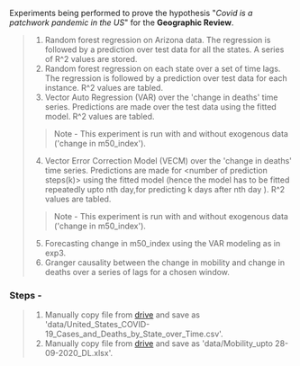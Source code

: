 Experiments being performed to prove the hypothesis "*Covid is a patchwork pandemic in the US*" for the **Geographic Review**.


>1) Random forest regression on Arizona data. The regression is followed by a prediction over test data for all the states. A series of R^2 values are stored.
>2) Random forest regression on each state over a set of time lags. The regression is followed by a prediction over test data for each instance. R^2 values are tabled.
>3) Vector Auto Regression (VAR) over the 'change in deaths' time series.  Predictions are made over the test data using the fitted model. R^2 values are tabled.
>>   Note - This experiment is run with and without exogenous data ('change in m50_index').
>4) Vector Error Correction Model (VECM) over the 'change in deaths' time series.  Predictions are made for <number of prediction steps(k)> using the fitted model (hence the model has to be fitted repeatedly upto nth day,for predicting k days after nth day ). R^2 values are tabled.
>>    Note - This experiment is run with and without exogenous data ('change in m50_index').
>5) Forecasting change in m50_index using the VAR modeling as in exp3.
>6) Granger causality between the change in mobility and change in deaths over a series of lags for a chosen window.
 
### Steps -

> 1) Manually copy file from [drive](https://drive.google.com/file/d/1vXaYl6PYYkgvOjFPS9bpdr7OoZeoBplC/view?usp=sharing) and save as 'data/United_States_COVID-19_Cases_and_Deaths_by_State_over_Time.csv'.
> 2) Manually copy file from [drive](https://drive.google.com/file/d/1kozpyXDrRZzHhmwNukFqmslu714uOwRf/view?usp=sharing) and save as 'data/Mobility_upto 28-09-2020_DL.xlsx'.
